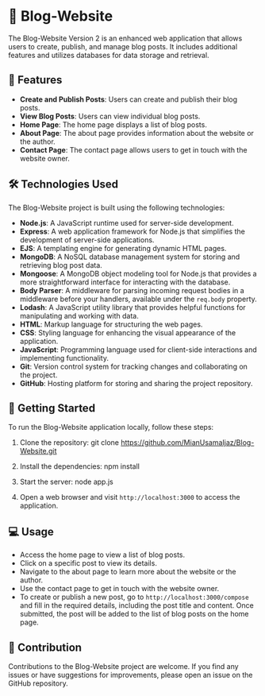 # 📝 Blog-Website

The Blog-Website Version 2 is an enhanced web application that allows users to create, publish, and manage blog posts. It includes additional features and utilizes databases for data storage and retrieval.

## 🌟 Features

- **Create and Publish Posts**: Users can create and publish their blog posts.
- **View Blog Posts**: Users can view individual blog posts.
- **Home Page**: The home page displays a list of blog posts.
- **About Page**: The about page provides information about the website or the author.
- **Contact Page**: The contact page allows users to get in touch with the website owner.

## 🛠️ Technologies Used

The Blog-Website project is built using the following technologies:

- **Node.js**: A JavaScript runtime used for server-side development.
- **Express**: A web application framework for Node.js that simplifies the development of server-side applications.
- **EJS**: A templating engine for generating dynamic HTML pages.
- **MongoDB**: A NoSQL database management system for storing and retrieving blog post data.
- **Mongoose**: A MongoDB object modeling tool for Node.js that provides a more straightforward interface for interacting with the database.
- **Body Parser**: A middleware for parsing incoming request bodies in a middleware before your handlers, available under the `req.body` property.
- **Lodash**: A JavaScript utility library that provides helpful functions for manipulating and working with data.
- **HTML**: Markup language for structuring the web pages.
- **CSS**: Styling language for enhancing the visual appearance of the application.
- **JavaScript**: Programming language used for client-side interactions and implementing functionality.
- **Git**: Version control system for tracking changes and collaborating on the project.
- **GitHub**: Hosting platform for storing and sharing the project repository.

## 🚀 Getting Started

To run the Blog-Website application locally, follow these steps:

1. Clone the repository:
git clone https://github.com/MianUsamaIjaz/Blog-Website.git

2. Install the dependencies:
npm install

3. Start the server:
node app.js

4. Open a web browser and visit `http://localhost:3000` to access the application.

## 💻 Usage

- Access the home page to view a list of blog posts.
- Click on a specific post to view its details.
- Navigate to the about page to learn more about the website or the author.
- Use the contact page to get in touch with the website owner.
- To create or publish a new post, go to `http://localhost:3000/compose` and fill in the required details, including the post title and content. Once submitted, the post will be added to the list of blog posts on the home page.

## 🤝 Contribution

Contributions to the Blog-Website project are welcome. If you find any issues or have suggestions for improvements, please open an issue on the GitHub repository.
